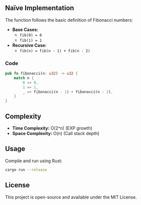 ## Naïve Implementation

The function follows the basic definition of Fibonacci numbers:

- **Base Cases:**
  - `fib(0) = 0`
  - `fib(1) = 1`
- **Recursive Case:**
  - `fib(n) = fib(n - 1) + fib(n - 2)`

### Code

```rust
pub fn fibonacci(n: u32) -> u32 {
    match n {
        0 => 0,
        1 => 1,
        _ => fibonacci(n - 1) + fibonacci(n - 2),
    }
}
```

## Complexity

- **Time Complexity:** O(2^n) (EXP growth)
- **Space Complexity:** O(n) (Call stack depth)

## Usage

Compile and run using Rust:

```sh
cargo run --release
```

## License

This project is open-source and available under the MIT License.

